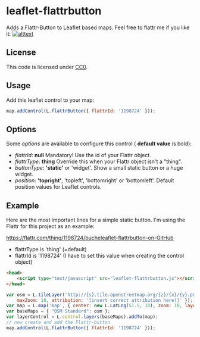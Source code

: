 leaflet-flattrbutton
====================

Adds a Flattr-Button to Leaflet based maps.
Feel free to flattr me if you like it: [![alttext](http://api.flattr.com/button/flattr-badge-large.png)](http://flattr.com/thing/1198724/)

## License

This code is licensed under [CC0](http://creativecommons.org/publicdomain/zero/1.0/ "Creative Commons Zero - Public Domain").

## Usage

Add this leaflet control to your map:
```js
map.addControl(L.flattrButton({ flattrId: '1198724' }));
```

## Options

Some *options* are available to configure this control ( **default value** is bold):

* *flattrId*: **null** Mandatory! Use the id of your Flattr object.
* *flattrType*: **thing** Override this when your Flattr object isn't a "thing".
* *buttonType*: **'static'** or 'widget'. Show a small static button or a huge widget.
* *position*: **'topright'**, 'topleft', 'bottomright' or 'bottomleft'. Default position values for Leaflet controls.

## Example

Here are the most important lines for a simple static button. I'm using the Flattr for this project as an example:

https://flattr.com/thing/1198724/bucheleaflet-flattrbutton-on-GitHub
* flattrType is 'thing' (=default)
* flattrId is '1198724' (I have to set this value when creating the control object)

```html
<head>
	<script type="text/javascript" src="leaflet-flattrbutton.js"></script>
</head>
```

```js
var osm = L.tileLayer('http://{s}.tile.openstreetmap.org/{z}/{x}/{y}.png', {
	maxZoom: 18, attribution: '[insert correct attribution here!]' });
var map = L.map('map', { center: new L.LatLng(51.5, 10), zoom: 10, layers: [osm] });
var baseMaps = { "OSM Standard": osm };
var layerControl = L.control.layers(baseMaps).addTo(map);
// now create and add the Flattr-button
map.addControl(L.flattrButton({ flattrId: '1198724' }));
```

